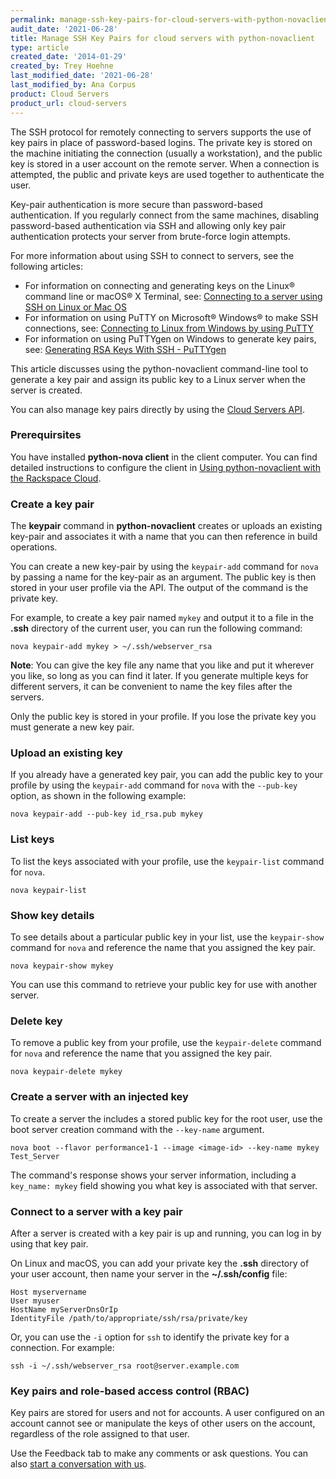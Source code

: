 ```yaml
---
permalink: manage-ssh-key-pairs-for-cloud-servers-with-python-novaclient
audit_date: '2021-06-28'
title: Manage SSH Key Pairs for cloud servers with python-novaclient
type: article
created_date: '2014-01-29'
created_by: Trey Hoehne
last_modified_date: '2021-06-28'
last_modified_by: Ana Corpus
product: Cloud Servers
product_url: cloud-servers
---
```


The SSH protocol for remotely connecting to servers supports the use of key
pairs in place of password-based logins. The private key is stored on the machine
initiating the connection (usually a workstation), and the public key is stored
in a user account on the remote server. When a connection is attempted, the
public and private keys are used together to authenticate the user.

Key-pair authentication is more secure than password-based authentication. If
you regularly connect from the same machines, disabling password-based
authentication via SSH and allowing only key pair authentication protects your
server from brute-force login attempts.

For more information about using SSH to connect to servers, see the following
articles:

 - For information on connecting and generating keys on the Linux&reg; command line or macOS&reg; X Terminal, see: [Connecting to a server using SSH on Linux or Mac OS](/support/how-to/connecting-to-a-server-using-ssh-on-linux-or-mac-os)
 - For information on using PuTTY on Microsoft&reg; Windows&reg; to make SSH connections, see: [Connecting to Linux from Windows by using PuTTY](/support/how-to/connecting-to-linux-from-windows-by-using-putty)
 - For information on using PuTTYgen on Windows to generate key pairs, see: [Generating RSA Keys With SSH - PuTTYgen](/support/how-to/generating-rsa-keys-with-ssh-puttygen)

This article discusses using the python-novaclient command-line tool to
generate a key pair and assign its public key to a Linux server when the server
is created.

You can also manage key pairs directly by using the
[Cloud Servers API](https://docs.rackspace.com/docs/cloud-servers/v2/api-reference/svr-basic-operations#create-a-server-key-pair).

### Prerequirsites

You have installed **python-nova client** in the client computer. You can find detailed instructions to configure the client in
[Using python-novaclient with the Rackspace Cloud](/support/how-to/using-python-novaclient-with-the-rackspace-cloud).

### Create a key pair

The **keypair** command in **python-novaclient** creates or uploads an
existing key-pair and associates it with a name that you can then reference 
in build operations.

You can create a new key-pair by using the `keypair-add` command for `nova` by
passing a name for the key-pair as an argument. The public key is then stored
in your user profile via the API. The output of the command is the private key.

For example, to create a key pair named `mykey` and output it to a file in 
the **.ssh** directory of the current user, you can run the following command:

    nova keypair-add mykey > ~/.ssh/webserver_rsa

**Note**: You can give the key file any name that you like and put it wherever
you like, so long as you can find it later. If you generate multiple keys for
different servers, it can be convenient to name the key files after the servers.

Only the public key is stored in your profile. If you lose the private key you
must generate a new key pair.

### Upload an existing key

If you already have a generated key pair, you can add the public key to your
profile by using the `keypair-add` command for `nova` with the `--pub-key`
 option, as shown in the following example:

    nova keypair-add --pub-key id_rsa.pub mykey

### List keys

To list the keys associated with your profile, use the `keypair-list` command
for `nova`.

    nova keypair-list

### Show key details

To see details about a particular public key in your list, use the `keypair-show`
command for `nova`  and reference the name that you assigned the key pair.

    nova keypair-show mykey

You can use this command to retrieve your public key for use with another server.

### Delete key

To remove a public key from your profile, use the `keypair-delete` command for
`nova` and reference the name that you assigned the key pair.

    nova keypair-delete mykey

### Create a server with an injected key

To create a server the includes a stored public key for the root user, use the
boot server creation command with the `--key-name` argument.

    nova boot --flavor performance1-1 --image <image-id> --key-name mykey Test_Server

The command's response shows your server information, including a
`key_name: mykey` field showing you what key is associated with that
server.

### Connect to a server with a key pair

After a server is created with a key pair is up and running, you can log in by
using that key pair.

On Linux and macOS, you can add your private key the **.ssh**
directory of your user account, then name your server in the 
**~/.ssh/config** file:

    Host myservername
    User myuser
    HostName myServerDnsOrIp
    IdentityFile /path/to/appropriate/ssh/rsa/private/key

Or, you can use the `-i` option for `ssh` to identify the private key for a
connection.  For example:

    ssh -i ~/.ssh/webserver_rsa root@server.example.com

### Key pairs and role-based access control (RBAC)

Key pairs are stored for users and not for accounts. A user configured on an
account cannot see or manipulate the keys of other users on the account,
regardless of the role assigned to that user.

Use the Feedback tab to make any comments or ask questions. You can also [start a conversation with us](https://www.rackspace.com/contact).
